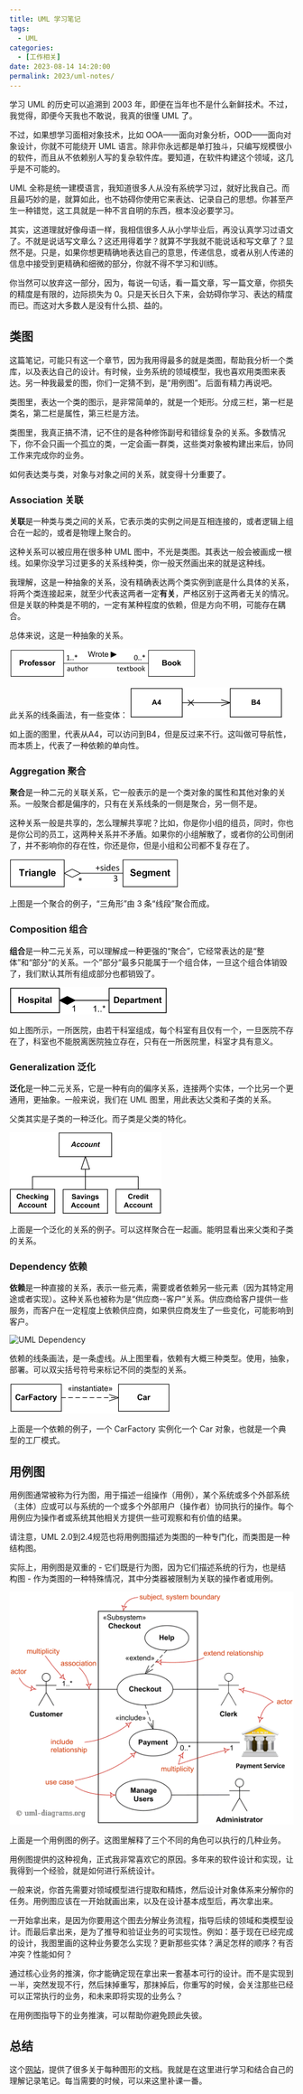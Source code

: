 ```yaml
---
title: UML 学习笔记
tags:
  - UML 
categories:
  - [工作相关]
date: 2023-08-14 14:20:00
permalink: 2023/uml-notes/
---
```


学习 UML 的历史可以追溯到 2003 年，即便在当年也不是什么新鲜技术。不过，我觉得，即便今天我也不敢说，我真的很懂 UML 了。

不过，如果想学习面相对象技术，比如 OOA——面向对象分析，OOD——面向对象设计，你就不可能绕开 UML 语言。除非你永远都是单打独斗，只编写规模很小的软件，而且从不依赖别人写的复杂软件库。要知道，在软件构建这个领域，这几乎是不可能的。

<!--more-->

UML 全称是统一建模语言，我知道很多人从没有系统学习过，就好比我自己。而且最巧妙的是，就算如此，也不妨碍你使用它来表达、记录自己的思想。你甚至产生一种错觉，这工具就是一种不言自明的东西，根本没必要学习。

其实，这道理就好像母语一样，我相信很多人从小学毕业后，再没认真学习过语文了。不就是说话写文章么？这还用得着学？就算不学我就不能说话和写文章了？显然不是。只是，如果你想更精确地表达自己的意思，传递信息，或者从别人传递的信息中接受到更精确和细微的部分，你就不得不学习和训练。

你当然可以放弃这一部分，因为，每说一句话，看一篇文章，写一篇文章，你损失的精度是有限的，边际损失为 0。只是天长日久下来，会妨碍你学习、表达的精度而已。而这对大多数人是没有什么损、益的。

## 类图

这篇笔记，可能只有这一个章节，因为我用得最多的就是类图，帮助我分析一个类库，以及表达自己的设计。有时候，业务系统的领域模型，我也喜欢用类图来表达。另一种我最爱的图，你们一定猜不到，是“用例图”。后面有精力再说吧。

类图里，表达一个类的图示，是非常简单的，就是一个矩形。分成三栏，第一栏是类名，第二栏是属性，第三栏是方法。

类图里，我真正搞不清，记不住的是各种修饰副号和错综复杂的关系。多数情况下，你不会只画一个孤立的类，一定会画一群类，这些类对象被构建出来后，协同工作来完成你的业务。

如何表达类与类，对象与对象之间的关系，就变得十分重要了。

### Association 关联

**关联**是一种类与类之间的关系，它表示类的实例之间是互相连接的，或者逻辑上组合在一起的，或者是物理上聚合的。

这种关系可以被应用在很多种 UML 图中，不光是类图。其表达一般会被画成一根线。如果你没学习过更多的关系线种类，你一般天然画出来的就是这种线。

我理解，这是一种抽象的关系，没有精确表达两个类实例到底是什么具体的关系，将两个类连接起来，就至少代表这两者一定**有关**，严格区别于这两者无关的情况。但是关联的种类是不明的，一定有某种程度的依赖，但是方向不明，可能存在耦合。

总体来说，这是一种抽象的关系。

![UML Association](../../images/2023/08/uml-association.png)

此关系的线条画法，有一些变体：
![Navigability](../../images/2023/08/uml-association-navitability.png)

如上面的图里，代表从A4，可以访问到B4，但是反过来不行。这叫做可导航性，而本质上，代表了一种依赖的单向性。

### Aggregation 聚合

**聚合**是一种二元的关联关系，它一般表示的是一个类对象的属性和其他对象的关系。一般聚合都是偏序的，只有在关系线条的一侧是聚合，另一侧不是。

这种关系一般是共享的，怎么理解共享呢？比如，你是你小组的组员，同时，你也是你公司的员工，这两种关系并不矛盾。如果你的小组解散了，或者你的公司倒闭了，并不影响你的存在性，你还是你，但是小组和公司都不复存在了。

![UML Aggregation](../../images/2023/08/uml-aggregation-illustrate.png)

上图是一个聚合的例子，“三角形”由 3 条“线段”聚合而成。
### Composition 组合

**组合**是一种二元关系，可以理解成一种更强的“聚合”，它经常表达的是“整体”和“部分“的关系。一个”部分“最多只能属于一个组合体，一旦这个组合体销毁了，我们默认其所有组成部分也都销毁了。

![UML Composition](../../images/2023/08/uml-composite-illustrate.png)

如上图所示，一所医院，由若干科室组成，每个科室有且仅有一个，一旦医院不存在了，科室也不能脱离医院独立存在，只有在一所医院里，科室才具有意义。
### Generalization 泛化

**泛化**是一种二元关系，它是一种有向的偏序关系，连接两个实体，一个比另一个更通用，更抽象。一般来说，我们在 UML 图里，用此表达父类和子类的关系。

父类其实是子类的一种泛化。而子类是父类的特化。

![UML Generaliztion](../../images/2023/08/uml-generalization-illustrate.png)

上面是一个泛化的关系的例子。可以这样聚合在一起画。能明显看出来父类和子类的关系。
### Dependency 依赖

**依赖**是一种直接的关系，表示一些元素，需要或者依赖另一些元素（因为其特定用途或者实现）。这种关系也被称为是“供应商--客户”关系。供应商给客户提供一些服务，而客户在一定程度上依赖供应商，如果供应商发生了一些变化，可能影响到客户。

![UML Dependency](../../2023/08/uml-dependency-illustrate.png)

 依赖的线条画法，是一条虚线。从上图里看，依赖有大概三种类型。使用，抽象，部署。可以双尖括号符号来标记不同的类型的关系。

![UML Dependency](../../images/2023/08/uml-dependency-illustrate2.png)

上面是一个依赖的例子，一个 CarFactory 实例化一个 Car 对象，也就是一个典型的工厂模式。
## 用例图

用例图通常被称为行为图，用于描述一组操作（用例），某个系统或多个外部系统（主体）应或可以与系统的一个或多个外部用户（操作者）协同执行的操作。每个用例应为操作者或系统其他相关方提供一些可观察和有价值的结果。  
  
请注意，UML 2.0到2.4规范也将用例图描述为类图的一种专门化，而类图是一种结构图。  
  
实际上，用例图是双重的 - 它们既是行为图，因为它们描述系统的行为，也是结构图 - 作为类图的一种特殊情况，其中分类器被限制为关联的操作者或用例。

![UML Use Case Diagram](../../images/2023/08/uml-usecase-diagram.png)

上面是一个用例图的例子。这图里解释了三个不同的角色可以执行的几种业务。

用例图提供的这种视角，正式我非常喜欢它的原因。多年来的软件设计和实现，让我得到一个经验，就是如何进行系统设计。

一般来说，你首先需要对领域模型进行提取和精炼，然后设计对象体系来分解你的任务。用例图应该在一开始就画出来，以及在设计基本成型后，再次拿出来。

一开始拿出来，是因为你要用这个图去分解业务流程，指导后续的领域和类模型设计。而最后拿出来，是为了推导和验证业务的可实现性。例如：基于现在已经完成的设计，我图里画的这种业务要怎么实现？更新那些实体？满足怎样的顺序？有否冲突？性能如何？

通过核心业务的推演，你才能确定现在拿出来一套基本可行的设计。而不是实现到一半，突然发现不行，然后抹掉重写，那抹掉后，你重写的时候，会关注那些已经可以正常执行的业务，和未来即将实现的业务么？

在用例图指导下的业务推演，可以帮助你避免顾此失彼。
## 总结

这个[网站](https://www.uml-diagrams.org/)，提供了很多关于每种图形的文档。我就是在这里进行学习和结合自己的理解记录笔记。每当需要的时候，可以来这里补课一番。



